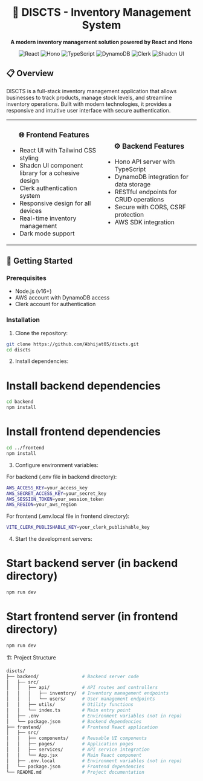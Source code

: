<div align="center">
  <h1>🚀 DISCTS - Inventory Management System</h1>
  <p><strong>A modern inventory management solution powered by React and Hono</strong></p>
  
  ![React](https://img.shields.io/badge/React-19.0.0-61DAFB?style=for-the-badge&logo=react)
  ![Hono](https://img.shields.io/badge/Hono-4.6.16-blue?style=for-the-badge)
  ![TypeScript](https://img.shields.io/badge/TypeScript-5.7.3-3178C6?style=for-the-badge&logo=typescript)
  ![DynamoDB](https://img.shields.io/badge/DynamoDB-AWS-FF9900?style=for-the-badge&logo=amazondynamodb)
  ![Clerk](https://img.shields.io/badge/Clerk-Auth-6C47FF?style=for-the-badge)
  ![Shadcn UI](https://img.shields.io/badge/Shadcn-UI-000000?style=for-the-badge)
</div>

## 📋 Overview

DISCTS is a full-stack inventory management application that allows businesses to track products, manage stock levels, and streamline inventory operations. Built with modern technologies, it provides a responsive and intuitive user interface with secure authentication.

<table>
  <tr>
    <td width="50%">
      <h3 align="center">🌐 Frontend Features</h3>
      <ul>
        <li>React UI with Tailwind CSS styling</li>
        <li>Shadcn UI component library for a cohesive design</li>
        <li>Clerk authentication system</li>
        <li>Responsive design for all devices</li>
        <li>Real-time inventory management</li>
        <li>Dark mode support</li>
      </ul>
    </td>
    <td width="50%">
      <h3 align="center">⚙️ Backend Features</h3>
      <ul>
        <li>Hono API server with TypeScript</li>
        <li>DynamoDB integration for data storage</li>
        <li>RESTful endpoints for CRUD operations</li>
        <li>Secure with CORS, CSRF protection</li>
        <li>AWS SDK integration</li>
      </ul>
    </td>
  </tr>
</table>

## 🚀 Getting Started

### Prerequisites

- Node.js (v16+)
- AWS account with DynamoDB access
- Clerk account for authentication

### Installation

1. Clone the repository:

```bash
git clone https://github.com/Abhijat05/discts.git
cd discts
```

2. Install dependencies:

# Install backend dependencies
```bash
cd backend
npm install
```

# Install frontend dependencies
```bash
cd ../frontend
npm install
```

3. Configure environment variables:

  For backend (.env file in backend directory):
```bash
AWS_ACCESS_KEY=your_access_key
AWS_SECRET_ACCESS_KEY=your_secret_key
AWS_SESSION_TOKEN=your_session_token
AWS_REGION=your_aws_region
```

  For frontend (.env.local file in frontend directory):
```bash
VITE_CLERK_PUBLISHABLE_KEY=your_clerk_publishable_key
```

4. Start the development servers:

# Start backend server (in backend directory)
```bash
npm run dev
```

# Start frontend server (in frontend directory)
```bash
npm run dev
```

🏗️ Project Structure

```bash
discts/
├── backend/                # Backend server code
│   ├── src/
│   │   ├── api/            # API routes and controllers
│   │   │   ├── inventory/  # Inventory management endpoints
│   │   │   └── users/      # User management endpoints
│   │   ├── utils/          # Utility functions
│   │   └── index.ts        # Main entry point
│   ├── .env                # Environment variables (not in repo)
│   └── package.json        # Backend dependencies
├── frontend/               # Frontend React application
│   ├── src/
│   │   ├── components/     # Reusable UI components
│   │   ├── pages/          # Application pages
│   │   ├── services/       # API service integration
│   │   └── App.jsx         # Main React component
│   ├── .env.local          # Environment variables (not in repo)
│   └── package.json        # Frontend dependencies
└── README.md               # Project documentation
```